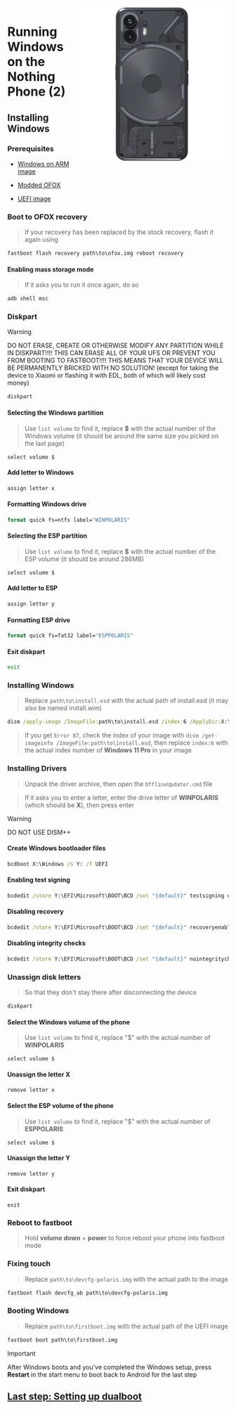 <img align="right" src="https://github.com/govro150/woa-pong/blob/main/pong.png" width="350" alt="Windows 11 running on pong">

# Running Windows on the Nothing Phone (2)

## Installing Windows

### Prerequisites
- [Windows on ARM image](https://worproject.com/esd)
  
- [Modded OFOX](https://github.com/n00b69/woa-polaris/releases/download/Files/ofox.img)

- [UEFI image](https://github.com/n00b69/woa-polaris/releases/tag/UEFI)

### Boot to OFOX recovery
> If your recovery has been replaced by the stock recovery, flash it again using
```cmd
fastboot flash recovery path\to\ofox.img reboot recovery
```

#### Enabling mass storage mode
> If it asks you to run it once again, do so
```cmd
adb shell msc
```

### Diskpart
> [!WARNING]
> DO NOT ERASE, CREATE OR OTHERWISE MODIFY ANY PARTITION WHILE IN DISKPART!!!! THIS CAN ERASE ALL OF YOUR UFS OR PREVENT YOU FROM BOOTING TO FASTBOOT!!!! THIS MEANS THAT YOUR DEVICE WILL BE PERMANENTLY BRICKED WITH NO SOLUTION! (except for taking the device to Xiaomi or flashing it with EDL, both of which will likely cost money)
```cmd
diskpart
```

#### Selecting the Windows partition
> Use `list volume` to find it, replace **$** with the actual number of the Windows volume (it should be around the same size you picked on the last page)
```diskpart
select volume $
```

#### Add letter to Windows
```cmd
assign letter x
```

#### Formatting Windows drive
```cmd
format quick fs=ntfs label="WINPOLARIS"
```

#### Selecting the ESP partition
> Use `list volume` to find it, replace **$** with the actual number of the ESP volume (it should be around 286MB)
```diskpart
select volume $
```

#### Add letter to ESP
```cmd
assign letter y
```

#### Formatting ESP drive
```cmd
format quick fs=fat32 label="ESPPOLARIS"
```

#### Exit diskpart
```cmd
exit
```

### Installing Windows
> Replace `path\to\install.esd` with the actual path of install.esd (it may also be named install.wim)

```cmd
dism /apply-image /ImageFile:path\to\install.esd /index:6 /ApplyDir:X:\
```

> If you get `Error 87`, check the index of your image with `dism /get-imageinfo /ImageFile:path\to\install.esd`, then replace `index:6` with the actual index number of **Windows 11 Pro** in your image

### Installing Drivers
> Unpack the driver archive, then open the `OfflineUpdater.cmd` file

> If it asks you to enter a letter, enter the drive letter of **WINPOLARIS** (which should be **X**), then press enter

> [!WARNING]
> DO NOT USE DISM++
  
#### Create Windows bootloader files
```cmd
bcdboot X:\Windows /s Y: /f UEFI
```

#### Enabling test signing
```cmd
bcdedit /store Y:\EFI\Microsoft\BOOT\BCD /set "{default}" testsigning on
```

#### Disabling recovery
```cmd
bcdedit /store Y:\EFI\Microsoft\BOOT\BCD /set "{default}" recoveryenabled no
```

#### Disabling integrity checks
```cmd
bcdedit /store Y:\EFI\Microsoft\BOOT\BCD /set "{default}" nointegritychecks on
```

### Unassign disk letters
> So that they don't stay there after disconnecting the device
```cmd
diskpart
```

#### Select the Windows volume of the phone
> Use `list volume` to find it, replace "$" with the actual number of **WINPOLARIS**
```diskpart
select volume $
```

#### Unassign the letter X
```diskpart
remove letter x
```

#### Select the ESP volume of the phone
> Use `list volume` to find it, replace "$" with the actual number of **ESPPOLARIS**
```diskpart
select volume $
```

#### Unassign the letter Y
```diskpart
remove letter y
```

#### Exit diskpart
```diskpart
exit
```

### Reboot to fastboot
> Hold **volume down** + **power** to force reboot your phone into fastboot mode

### Fixing touch
> Replace `path\to\devcfg-polaris.img` with the actual path to the image
```cmd
fastboot flash devcfg_ab path\to\devcfg-polaris.img
```

### Booting Windows
> Replace `path\to\firstboot.img` with the actual path of the UEFI image
```cmd
fastboot boot path\to\firstboot.img
```

> [!Important]
> After Windows boots and you've completed the Windows setup, press **Restart** in the start menu to boot back to Android for the last step

## [Last step: Setting up dualboot](/guide/dualboot.md)

















